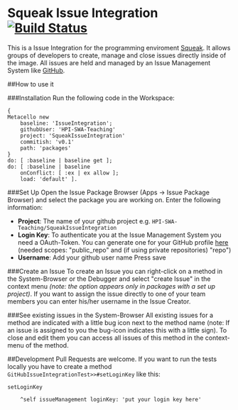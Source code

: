 Squeak Issue Integration [![Build Status](https://travis-ci.org/HPI-SWA-Teaching/SWT15-Project-03.svg?branch=master)](https://travis-ci.org/HPI-SWA-Teaching/SWT15-Project-03)
===================

This is a Issue Integration for the programming enviroment [Squeak](http://squeak.org/). It allows groups of developers to create, manage and close issues directly inside of the image. All issues are held and managed by an Issue Management System like [GitHub](https://github.com).

##How to use it

###Installation
Run the following code in the Workspace:
```smalltalk
{
Metacello new
    baseline: 'IssueIntegration';
    githubUser: 'HPI-SWA-Teaching'
    project: 'SqueakIssueIntegration'
    commitish: 'v0.1'
    path: 'packages'
}
do: [ :baseline | baseline get ];
do: [ :baseline | baseline
    onConflict: [ :ex | ex allow ];
    load: 'default' ].
```
###Set Up
Open the Issue Package Browser (Apps -> Issue Package Browser) and select the package you are working on. Enter the following information:
- **Project**: The name of your github project e.g. ```HPI-SWA-Teaching/SqueakIssueIntegration```
- **Login Key**: To authenticate you at the Issue Management System you need a OAuth-Token. You can generate one for your GitHub profile [here](https://github.com/settings/tokens) (needed scopes: "public_repo" and (if using private repositories) "repo")
- **Username**: Add your github user name
Press save

###Create an Issue
To create an Issue you can right-click on a method in the System-Browser or the Debugger and select "create Issue" in the context menu *(note: the option appears only in packages with a set up project)*. If you want to assign the issue directly to one of your team members you can enter his/her username in the Issue Creator.

###See existing issues in the System-Browser
All existing issues for a method are indicated with a little bug icon next to the method name (note: If an issue is assigned to you the bug-icon indicates this with a little sign). To close and edit them you can access all issues of this method in the context-menu of the method.

##Development
Pull Requests are welcome.
If you want to run the tests locally you have to create a method ```GitHubIssueIntegrationTest>>#setLoginKey``` like this:
```smalltalk
setLoginKey

	^self issueManagement loginKey: 'put your login key here'
```
